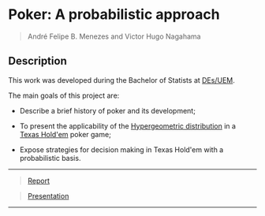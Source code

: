 # Poker: A probabilistic approach #

> André Felipe B. Menezes and Victor Hugo Nagahama

## Description

This work was developed during the Bachelor of Statists at [DEs/UEM](http://www.des.uem.br/).

The main goals of this project are:
  * Describe a brief history of poker and its development;
  
  * To present the applicability of the [Hypergeometric distribution](https://en.wikipedia.org/wiki/Hypergeometric_distribution) in a [Texas Hold'em](https://en.wikipedia.org/wiki/Texas_hold_'em) poker game;
  
  * Expose strategies for decision making in Texas Hold'em with a probabilistic basis.

***
> [Report](https://github.com/AndrMenezes/poker/raw/master/docs/report.pdf)

> [Presentation](https://github.com/AndrMenezes/poker/raw/master/docs/presentation.pdf)
***
